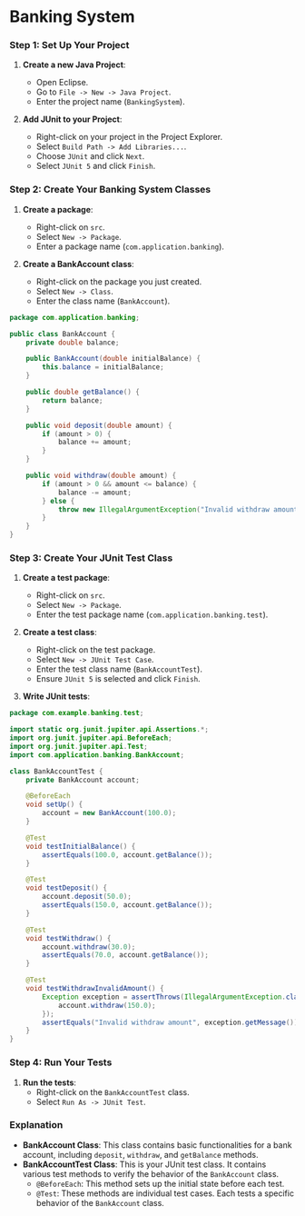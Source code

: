 # Banking System

### Step 1: Set Up Your Project

1. **Create a new Java Project**:
   - Open Eclipse.
   - Go to `File -> New -> Java Project`.
   - Enter the project name (`BankingSystem`).

2. **Add JUnit to your Project**:
   - Right-click on your project in the Project Explorer.
   - Select `Build Path -> Add Libraries...`.
   - Choose `JUnit` and click `Next`.
   - Select `JUnit 5` and click `Finish`.

### Step 2: Create Your Banking System Classes

1. **Create a package**:
   - Right-click on `src`.
   - Select `New -> Package`.
   - Enter a package name (`com.application.banking`).

2. **Create a BankAccount class**:
   - Right-click on the package you just created.
   - Select `New -> Class`.
   - Enter the class name (`BankAccount`).

```java
package com.application.banking;

public class BankAccount {
    private double balance;

    public BankAccount(double initialBalance) {
        this.balance = initialBalance;
    }

    public double getBalance() {
        return balance;
    }

    public void deposit(double amount) {
        if (amount > 0) {
            balance += amount;
        }
    }

    public void withdraw(double amount) {
        if (amount > 0 && amount <= balance) {
            balance -= amount;
        } else {
            throw new IllegalArgumentException("Invalid withdraw amount");
        }
    }
}
```

### Step 3: Create Your JUnit Test Class

1. **Create a test package**:
   - Right-click on `src`.
   - Select `New -> Package`.
   - Enter the test package name (`com.application.banking.test`).

2. **Create a test class**:
   - Right-click on the test package.
   - Select `New -> JUnit Test Case`.
   - Enter the test class name (`BankAccountTest`).
   - Ensure `JUnit 5` is selected and click `Finish`.

3. **Write JUnit tests**:

```java
package com.example.banking.test;

import static org.junit.jupiter.api.Assertions.*;
import org.junit.jupiter.api.BeforeEach;
import org.junit.jupiter.api.Test;
import com.application.banking.BankAccount;

class BankAccountTest {
    private BankAccount account;

    @BeforeEach
    void setUp() {
        account = new BankAccount(100.0);
    }

    @Test
    void testInitialBalance() {
        assertEquals(100.0, account.getBalance());
    }

    @Test
    void testDeposit() {
        account.deposit(50.0);
        assertEquals(150.0, account.getBalance());
    }

    @Test
    void testWithdraw() {
        account.withdraw(30.0);
        assertEquals(70.0, account.getBalance());
    }

    @Test
    void testWithdrawInvalidAmount() {
        Exception exception = assertThrows(IllegalArgumentException.class, () -> {
            account.withdraw(150.0);
        });
        assertEquals("Invalid withdraw amount", exception.getMessage());
    }
}
```

### Step 4: Run Your Tests

1. **Run the tests**:
   - Right-click on the `BankAccountTest` class.
   - Select `Run As -> JUnit Test`.

### Explanation

- **BankAccount Class**: This class contains basic functionalities for a bank account, including `deposit`, `withdraw`, and `getBalance` methods.
- **BankAccountTest Class**: This is your JUnit test class. It contains various test methods to verify the behavior of the `BankAccount` class.
  - `@BeforeEach`: This method sets up the initial state before each test.
  - `@Test`: These methods are individual test cases. Each tests a specific behavior of the `BankAccount` class.
